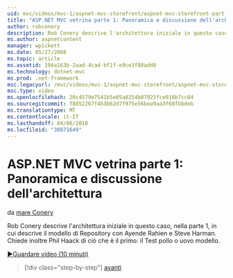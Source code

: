 ```yaml
---
uid: mvc/videos/mvc-1/aspnet-mvc-storefront/aspnet-mvc-storefront-part-1-architectural-discussion-and-overview
title: "ASP.NET MVC vetrina parte 1: Panoramica e discussione dell'architettura | Documenti Microsoft"
author: robconery
description: Rob Conery descrive l'architettura iniziale in questo caso, nella parte 1, in cui descrive il modello di Repository con Ayende Rahien e Steve Harman. Inoltre, le chiede Phil...
ms.author: aspnetcontent
manager: wpickett
ms.date: 05/27/2008
ms.topic: article
ms.assetid: 194a163b-2aad-4cad-bf1f-e9ce3f80add0
ms.technology: dotnet-mvc
ms.prod: .net-framework
msc.legacyurl: /mvc/videos/mvc-1/aspnet-mvc-storefront/aspnet-mvc-storefront-part-1-architectural-discussion-and-overview
msc.type: video
ms.openlocfilehash: 20c4579e7541b5e05a0254b07925fce016b7cc84
ms.sourcegitcommit: f8852267f463b62d7f975e56bea9aa3f68fbbdeb
ms.translationtype: MT
ms.contentlocale: it-IT
ms.lasthandoff: 04/06/2018
ms.locfileid: "30871649"
---
```

<a name="aspnet-mvc-storefront-part-1-architectural-discussion-and-overview"></a>ASP.NET MVC vetrina parte 1: Panoramica e discussione dell'architettura
====================
da [mare Conery](https://github.com/robconery)

Rob Conery descrive l'architettura iniziale in questo caso, nella parte 1, in cui descrive il modello di Repository con Ayende Rahien e Steve Harman. Chiede inoltre Phil Haack di ciò che è il primo: il Test pollo o uovo modello.

[&#9654;Guardare video (10 minuti)](https://channel9.msdn.com/Blogs/ASP-NET-Site-Videos/aspnet-mvc-storefront-part-1-architectural-discussion-and-overview)

> [!div class="step-by-step"]
> [avanti](aspnet-mvc-storefront-part-2-the-repository-pattern.md)
